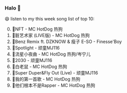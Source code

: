 

### Halo 👋

😄 listen to my this week song list of top 10:

0. 🌈NFT - MC HotDog 热狗
1. 🌈脏艺术家 (LIVE版) - MC HotDog 热狗
2. 🌈Benz Remix ft. DZKNOW & 瘦子 E-SO - Finesse'Boy
3. 🌈Spotlight - 顽童MJ116
4. 🌈流星小夜曲 - MC HotDog 热狗/岑宁儿
5. 🌈2030 - 顽童MJ116
6. 🌈白老鼠 - MC HotDog 热狗
7. 🌈Super Duper&Fly Out (Live) - 顽童MJ116
8. 🌈我的第一首歌 - MC HotDog 热狗
9. 🌈他们根本不是Rapper - MC HotDog 热狗

